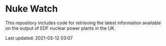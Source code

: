 # Nuke Watch

This repository includes code for retrieving the latest information available on the output of EDF nuclear power plants in the UK.

Last updated: 2021-03-12 03:07